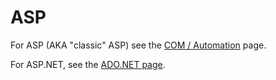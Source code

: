 ASP
===

For ASP (AKA "classic" ASP) see the [COM / Automation](com_automation) page.

For ASP.NET, see the [ADO.NET page](adodotnet).
